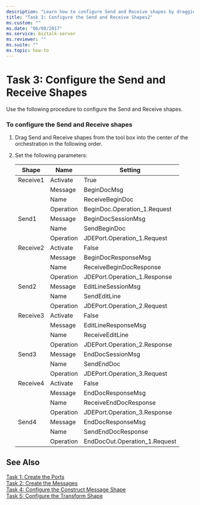 ```yaml
---
description: "Learn how to configure Send and Receive shapes by dragging them into an orchestration and setting their parameters."
title: "Task 3: Configure the Send and Receive Shapes2"
ms.custom: ""
ms.date: "06/08/2017"
ms.service: biztalk-server
ms.reviewer: ""
ms.suite: ""
ms.topic: how-to
---
```

# Task 3: Configure the Send and Receive Shapes

Use the following procedure to configure the Send and Receive shapes.  
  
### To configure the Send and Receive shapes  
  
1. Drag Send and Receive shapes from the tool box into the center of the orchestration in the following order.  
  
2. Set the following parameters:  
  
    |Shape|Name|Setting|  
    |-----------|----------|-------------|  
    |Receive1|Activate|True|  
    ||Message|BeginDocMsg|  
    ||Name|ReceiveBeginDoc|  
    ||Operation|BeginDoc.Operation_1.Request|  
    |Send1|Message|BeginDocSessionMsg|  
    ||Name|SendBeginDoc|  
    ||Operation|JDEPort.Operation_1.Request|  
    |Receive2|Activate|False|  
    ||Message|BeginDocResponseMsg|  
    ||Name|ReceiveBeginDocResponse|  
    ||Operation|JDEPort.Operation_1.Response|  
    |Send2|Message|EditLineSessionMsg|  
    ||Name|SendEditLine|  
    ||Operation|JDEPort.Operation_2.Request|  
    |Receive3|Activate|False|  
    ||Message|EditLineResponseMsg|  
    ||Name|ReceiveEditLine|  
    ||Operation|JDEPort.Operation_2.Response|  
    |Send3|Message|EndDocSessionMsg|  
    ||Name|SendEndDoc|  
    ||Operation|JDEPort.Operation_3.Request|  
    |Receive4|Activate|False|  
    ||Message|EndDocResponseMsg|  
    ||Name|ReceiveEndDocResponse|  
    ||Operation|JDEPort.Operation_3.Response|  
    |Send4|Message|EndDocResponseMsg|  
    ||Name|SendEndDocResponse|  
    ||Operation|EndDocOut.Operation_1.Request|  
  
## See Also
  
 [Task 1: Create the Ports](../core/task-1-create-the-ports1.md)   
 [Task 2: Create the Messages](../core/task-2-create-the-messages2.md)   
 [Task 4: Configure the Construct Message Shape](../core/task-4-configure-the-construct-message-shape1.md)   
 [Task 5: Configure the Transform Shape](../core/task-5-configure-the-transform-shape2.md)
